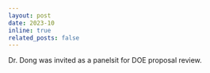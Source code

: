 ```yaml
---
layout: post
date: 2023-10
inline: true
related_posts: false
---
```


Dr. Dong was invited as a panelsit for DOE proposal review.